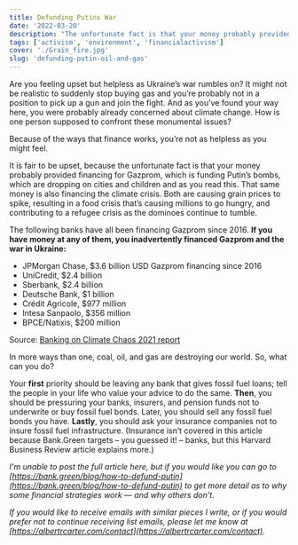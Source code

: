 ```yaml
---
title: Defunding Putins War
date: '2022-03-20'
description: "The unfortunate fact is that your money probably provided financing for Gazprom, which is funding Putin’s bombs, which are dropping on cities and children and as you read this. That same money is also financing the climate crisis. Both are causing grain prices to spike, resulting in a food crisis that’s causing millions to go hungry, and contributing to a refugee crisis as the dominoes continue to tumble."
tags: ['activism', 'environment', 'financialactivism']
cover: './Grain_fire.jpg'
slug: 'defunding-putin-oil-and-gas'
---
```

Are you feeling upset but helpless as Ukraine’s war rumbles on? It might not be realistic to suddenly stop buying gas and you’re probably not in a position to pick up a gun and join the fight. And as you’ve found your way here, you were probably already concerned about climate change. How is one person supposed to confront these monumental issues?

Because of the ways that finance works, you’re not as helpless as you might feel.

It is fair to be upset, because the unfortunate fact is that your money probably provided financing for Gazprom, which is funding Putin’s bombs, which are dropping on cities and children and as you read this. That same money is also financing the climate crisis. Both are causing grain prices to spike, resulting in a food crisis that’s causing millions to go hungry, and contributing to a refugee crisis as the dominoes continue to tumble.

The following banks have all been financing Gazprom since 2016. **If you have money at any of them, you inadvertently financed Gazprom and the war in Ukraine:**

* JPMorgan Chase, $3.6 billion USD Gazprom financing since 2016 
* UniCredit, $2.4 billion 
* Sberbank, $2.4 billion 
* Deutsche Bank, $1 billion 
* Crédit Agricole, $977 million 
* Intesa Sanpaolo, $356 million 
* BPCE/Natixis, $200 million

Source: [Banking on Climate Chaos 2021 report](https://www.bankingonclimatechaos.org/)

In more ways than one, coal, oil, and gas are destroying our world. So, what can you do? 

Your **first** priority should be leaving any bank that gives fossil fuel loans; tell the people in your life who value your advice to do the same. **Then**, you should be pressuring your banks, insurers, and pension funds not to underwrite or buy fossil fuel bonds. Later, you should sell any fossil fuel bonds you have. **Lastly**, you should ask your insurance companies not to insure fossil fuel infrastructure. (Insurance isn’t covered in this article because Bank.Green targets – you guessed it! – banks, but this Harvard Business Review article explains more.) 

*I'm unable to post the full article here, but if you would like you can go to [https://bank.green/blog/how-to-defund-putin](https://bank.green/blog/how-to-defund-putin) to get more detail as to why some financial strategies work — and why others don’t.*


*If you would like to receive emails with similar pieces I write, or if you would prefer not to continue receiving list emails, please let me know at [https://albertrcarter.com/contact](https://albertrcarter.com/contact).*

